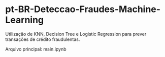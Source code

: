 # pt-BR-Deteccao-Fraudes-Machine-Learning
Utilização de KNN, Decision Tree e Logistic Regression para prever transações de crédito fraudulentas.

Arquivo principal: main.ipynb

